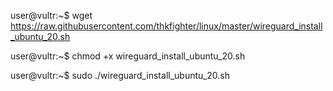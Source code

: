 user@vultr:~$ wget https://raw.githubusercontent.com/thkfighter/linux/master/wireguard_install_ubuntu_20.sh

user@vultr:~$ chmod +x wireguard_install_ubuntu_20.sh

user@vultr:~$ sudo ./wireguard_install_ubuntu_20.sh

